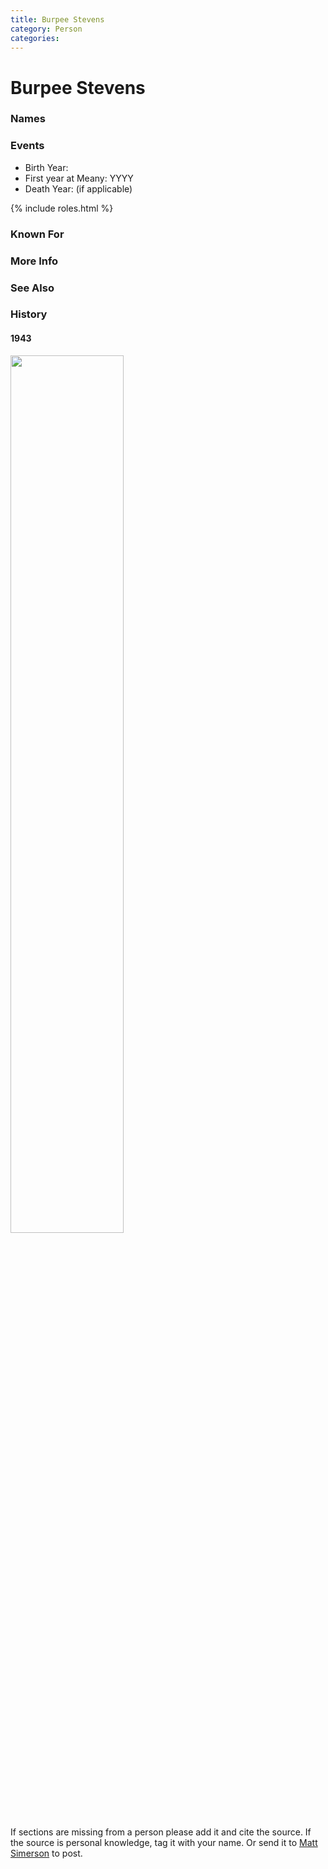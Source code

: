 ```yaml
---
title: Burpee Stevens
category: Person
categories:
---
```

<!--img src="/Person/$NAME/20YY.jpeg" style="width: 40%;" align="right"-->
# Burpee Stevens
### Names
### Events
- Birth Year:
- First year at Meany: YYYY
- Death Year: (if applicable)

{% include roles.html %}
### Known For
### More Info
### See Also
### History
#### 1943

<img src="https://raw.githubusercontent.com/MeanyLodge/meanylodge.github.com/assets/img/1943-Meany-Hill.jpeg" style="width: 60%">

If sections are missing from a person please add it and cite the source. If the source is personal knowledge, tag it with your name. Or send it to [Matt Simerson](/Person/Matt-Simerson) to post.